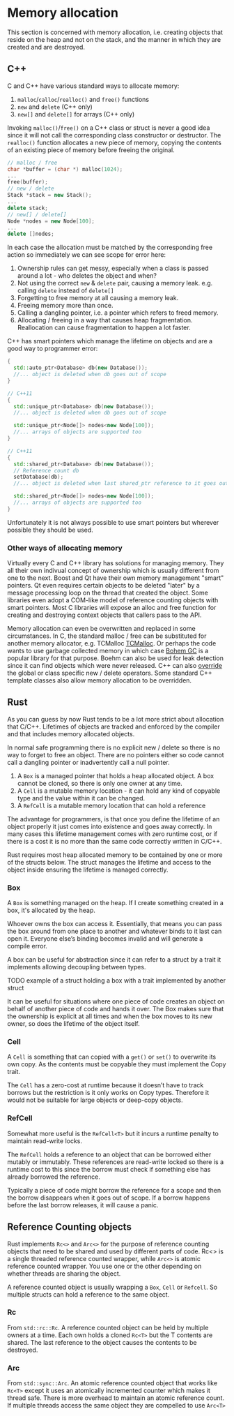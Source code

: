 # Memory allocation

This section is concerned with memory allocation, i.e. creating objects that reside on the heap and not on the stack, and the manner in which they are created and are destroyed.

## C++

C and C++ have various standard ways to allocate memory:

1. `malloc`/`calloc`/`realloc()` and `free()` functions
2. `new` and `delete` (C++ only)
3. `new[]` and `delete[]` for arrays (C++ only)

Invoking `malloc()`/`free()` on a C++ class or struct is never a good idea since it will not call the corresponding class constructor or destructor. The `realloc()` function allocates a new piece of memory, copying the contents of an existing piece of memory before freeing the original.

```c++
// malloc / free
char *buffer = (char *) malloc(1024);
...
free(buffer);
// new / delete
Stack *stack = new Stack();
...
delete stack;
// new[] / delete[]
Node *nodes = new Node[100];
...
delete []nodes;
```

In each case the allocation must be matched by the corresponding free action so immediately we can see scope for error here:

1. Ownership rules can get messy, especially when a class is passed around a lot - who deletes the object and when?
2. Not using the correct `new` & `delete` pair, causing a memory leak. e.g. calling `delete` instead of `delete[]`
3. Forgetting to free memory at all causing a memory leak.
4. Freeing memory more than once.
5. Calling a dangling pointer, i.e. a pointer which refers to freed memory.
6. Allocating / freeing in a way that causes heap fragmentation. Reallocation can cause fragmentation to happen a lot faster.

C++ has smart pointers which manage the lifetime on objects and are a good way to programmer error:

```c++
{
  std::auto_ptr<Database> db(new Database());
  //... object is deleted when db goes out of scope
}

// C++11
{
  std::unique_ptr<Database> db(new Database());
  //... object is deleted when db goes out of scope

  std::unique_ptr<Node[]> nodes<new Node[100]);
  //... arrays of objects are supported too
}

// C++11
{
  std::shared_ptr<Database> db(new Database());
  // Reference count db
  setDatabase(db);
  //... object is deleted when last shared_ptr reference to it goes out of scope

  std::shared_ptr<Node[]> nodes<new Node[100]);
  //... arrays of objects are supported too
}
```

Unfortunately it is not always possible to use smart pointers but wherever possible they should be used.

### Other ways of allocating memory

Virtually every C and C++ library has solutions for managing memory. They all their own indivual concept of ownership which is usually different from one to the next. Boost and Qt have their own memory management "smart" pointers. Qt even requires certain objects to be deleted "later" by a message processing loop on the thread that created the object. Some libraries even adopt a COM-like model of reference counting objects with smart pointers. Most C libraries will expose an alloc and free function for creating and destroying context objects that callers pass to the API.

Memory allocation can even be overwritten and replaced in some circumstances. In C, the standard malloc / free can be substituted for another memory allocator, e.g. TCMalloc
[TCMalloc](http://goog-perftools.sourceforge.net/doc/tcmalloc.html). Or perhaps the code wants to use garbage collected memory in which case [Bohem GC](http://www.hboehm.info/gc/) is a popular library for that purpose. Boehm can also be used for leak detection since it can find objects which were never released. C++ can also [override](http://en.cppreference.com/w/cpp/memory/new/operator_new) the global or class specific new / delete operators. Some standard C++ template classes also allow memory allocation to be overridden.

## Rust

As you can guess by now Rust tends to be a lot more strict about allocation that C/C++. Lifetimes of objects are tracked and enforced by the compiler and that includes memory allocated objects.

In normal safe programming there is no explicit new / delete so there is no way to forget to free an object. There are no pointers either so code cannot call a dangling pointer or inadvertently call a null pointer.

1. A `Box` is a managed pointer that holds a heap allocated object. A box cannot be cloned, so there is only one owner at any time.
2. A `Cell` is a mutable memory location - it can hold any kind of copyable type and the value within it can be changed.
3. A `RefCell` is a mutable memory location that can hold a reference

The advantage for programmers, is that once you define the lifetime of an object properly it just comes into existence and goes away correctly. In many cases this lifetime management comes with zero runtime cost, or if there is a cost it is no more than the same code correctly written in C/C++.

Rust requires most heap allocated memory to be contained by one or more of the structs below. The struct manages the lifetime and access to the object inside ensuring the lifetime is managed correctly.

### Box<T>

A `Box` is something managed on the heap. If I create something created in a box, it's allocated by the heap.

Whoever owns the box can access it. Essentially, that means you can pass the box around from one place to another and whatever binds to it last can open it. Everyone else’s binding becomes invalid and will generate a compile error.

A box can be useful for abstraction since it can refer to a struct by a trait it implements allowing decoupling between types.

TODO example of a struct holding a box with a trait implemented by another struct

It can be useful for situations where one piece of code creates an object on behalf of another piece of code and hands it over. The Box makes sure that the ownership is explicit at all times and when the box moves to its new owner, so does the lifetime of the object itself.

### Cell<T>

A `Cell` is something that can copied with a `get()` or `set()` to overwrite its own copy. As the contents must be copyable they must implement the Copy trait.

The `Cell` has a zero-cost at runtime because it doesn’t have to track borrows but the restriction is it only works on Copy types. Therefore it would not be suitable for large objects or deep-copy objects.

### RefCell<T>

Somewhat more useful is the `RefCell<T>` but it incurs a runtime penalty to maintain read-write locks.

The `RefCell` holds a reference to an object that can be borrowed either mutably or immutably. These references are read-write locked so there is a runtime cost to this since the borrow must check if something else has already borrowed the reference.

Typically a piece of code might borrow the reference for a scope and then the borrow disappears when it goes out of scope. If a borrow happens before the last borrow releases, it will cause a panic.

## Reference Counting objects

Rust implements `Rc<>` and `Arc<>` for the purpose of reference counting objects that need to be shared and used by different parts of code. Rc<> is a single threaded reference counted wrapper, while `Arc<>` is atomic reference counted wrapper. You use one or the other depending on whether threads are sharing the object.

A reference counted object is usually wrapping a `Box`, `Cell` or `Refcell`. So multiple structs can hold a reference to the same object.

### Rc<T>

From `std::rc::Rc`. A reference counted object can be held by multiple owners at a time. Each own holds a cloned `Rc<T>` but the T contents are shared. The last reference to the object causes the contents to be destroyed.

### Arc<T>

From `std::sync::Arc`. An atomic reference counted object that works like `Rc<T>` except it uses an atomically incremented counter which makes it thread safe. There is more overhead to maintain an atomic reference count. If multiple threads access the same object they are compelled to use `Arc<T>`
